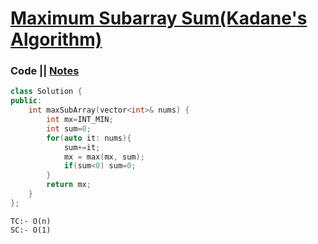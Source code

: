 # [Maximum Subarray Sum(Kadane's Algorithm)](https://leetcode.com/problems/maximum-subarray/)

### Code || [Notes](https://drive.google.com/file/d/11kaoR_ZNORTFYpgQKfgHO1EaDIPvjZ6u/view?usp=sharing)

``` .cpp
class Solution {
public:
    int maxSubArray(vector<int>& nums) {
        int mx=INT_MIN;
        int sum=0;
        for(auto it: nums){
            sum+=it;
            mx = max(mx, sum);
            if(sum<0) sum=0;
        }
        return mx;
    }
};
```

```
TC:- O(n)
SC:- O(1)
```
